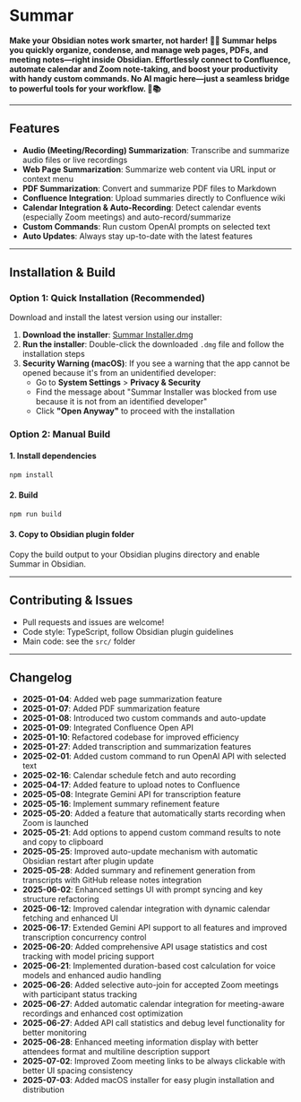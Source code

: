 # Summar

**Make your Obsidian notes work smarter, not harder! 📝✨ Summar helps you quickly organize, condense, and manage web pages, PDFs, and meeting notes—right inside Obsidian. Effortlessly connect to Confluence, automate calendar and Zoom note-taking, and boost your productivity with handy custom commands. No AI magic here—just a seamless bridge to powerful tools for your workflow. 🚀📚**  

---

## Features

- **Audio (Meeting/Recording) Summarization**: Transcribe and summarize audio files or live recordings
- **Web Page Summarization**: Summarize web content via URL input or context menu
- **PDF Summarization**: Convert and summarize PDF files to Markdown
- **Confluence Integration**: Upload summaries directly to Confluence wiki
- **Calendar Integration & Auto-Recording**: Detect calendar events (especially Zoom meetings) and auto-record/summarize
- **Custom Commands**: Run custom OpenAI prompts on selected text
- **Auto Updates**: Always stay up-to-date with the latest features

---

## Installation & Build

### Option 1: Quick Installation (Recommended)

Download and install the latest version using our installer:

1. **Download the installer**: [Summar Installer.dmg](https://github.com/mcgabby/Summar/releases/latest/download/Summar.Installer.dmg)
2. **Run the installer**: Double-click the downloaded `.dmg` file and follow the installation steps
3. **Security Warning (macOS)**: If you see a warning that the app cannot be opened because it's from an unidentified developer:
   - Go to **System Settings** > **Privacy & Security**
   - Find the message about "Summar Installer was blocked from use because it is not from an identified developer"
   - Click **"Open Anyway"** to proceed with the installation

### Option 2: Manual Build

#### 1. Install dependencies

```bash
npm install
```

#### 2. Build

```bash
npm run build
```

#### 3. Copy to Obsidian plugin folder  
Copy the build output to your Obsidian plugins directory and enable Summar in Obsidian.

---

## Contributing & Issues

- Pull requests and issues are welcome!
- Code style: TypeScript, follow Obsidian plugin guidelines
- Main code: see the `src/` folder

---

## Changelog

- **2025-01-04**: Added web page summarization feature
- **2025-01-07**: Added PDF summarization feature
- **2025-01-08**: Introduced two custom commands and auto-update
- **2025-01-09**: Integrated Confluence Open API
- **2025-01-10**: Refactored codebase for improved efficiency
- **2025-01-27**: Added transcription and summarization features
- **2025-02-01**: Added custom command to run OpenAI API with selected text
- **2025-02-16**: Calendar schedule fetch and auto recording
- **2025-04-17**: Added feature to upload notes to Confluence
- **2025-05-08**: Integrate Gemini API for transcription feature
- **2025-05-16**: Implement summary refinement feature
- **2025-05-20**: Added a feature that automatically starts recording when Zoom is launched
- **2025-05-21**: Add options to append custom command results to note and copy to clipboard
- **2025-05-25**: Improved auto-update mechanism with automatic Obsidian restart after plugin update
- **2025-05-28**: Added summary and refinement generation from transcripts with GitHub release notes integration
- **2025-06-02**: Enhanced settings UI with prompt syncing and key structure refactoring
- **2025-06-12**: Improved calendar integration with dynamic calendar fetching and enhanced UI
- **2025-06-17**: Extended Gemini API support to all features and improved transcription concurrency control
- **2025-06-20**: Added comprehensive API usage statistics and cost tracking with model pricing support
- **2025-06-21**: Implemented duration-based cost calculation for voice models and enhanced audio handling
- **2025-06-26**: Added selective auto-join for accepted Zoom meetings with participant status tracking
- **2025-06-27**: Added automatic calendar integration for meeting-aware recordings and enhanced cost optimization
- **2025-06-27**: Added API call statistics and debug level functionality for better monitoring
- **2025-06-28**: Enhanced meeting information display with better attendees format and multiline description support
- **2025-07-02**: Improved Zoom meeting links to be always clickable with better UI spacing consistency
- **2025-07-03**: Added macOS installer for easy plugin installation and distribution 